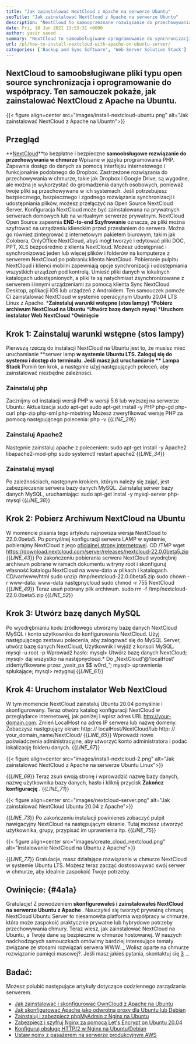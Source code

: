 ```yaml
---
title: "Jak zainstalować NextCloud z Apache na serwerze Ubuntu" 
seoTitle: "Jak zainstalować NextCloud z Apache na serwerze Ubuntu" 
description: "NextCloud to samooprzeznane rozwiązanie do przechowywania w chmurze open source napisane w PHP. W tym artykule pokaże, jak zainstalować NextCloud z Apache na Ubuntu." 
date: Fri, 18 Jun 2021 13:53:31 +0000
author: yasir saeed
summary: "NextCloud to samoobsługiwane oprogramowanie do synchronizacji i współpracy plików open source. Ten samouczek pokaże, jak zainstalować NextCloud z Apache na Ubuntu." 
url: /pl/how-to-install-nextcloud-with-apache-on-ubuntu-server/
categories: ['Backup and Sync Software', 'Web Server Solution Stack']
---
```


## NextCloud to samoobsługiwane pliki typu open source synchronizacja i oprogramowanie do współpracy. Ten samouczek pokaże, jak zainstalować NextCloud z Apache na Ubuntu.

{{< figure align=center src="images/install-nextcloud-ubuntu.png" alt="Jak zainstalować NextCloud z Apache na Ubuntn">}}


## **Przegląd**
**[NextCloud][1]**to bezpłatne i bezpieczne  **samoobsługowe rozwiązanie do przechowywania w chmurze**   Wpisane w języku programowania PHP. Zapewnia dostęp do danych za pomocą interfejsu internetowego i funkcjonalnie podobnego do Dropbox. Zastrzeżone rozwiązania do przechowywania w chmurze, takie jak Dropbox i Google Drive, są wygodne, ale można je wykorzystać do gromadzenia danych osobowych, ponieważ twoje pliki są przechowywane w ich systemach. Jeśli potrzebujesz bezpiecznego, bezpiecznego i zgodnego rozwiązania synchronizacji i udostępniania plików, możesz przełączyć na Open Source NextCloud Server. Konfiguracja NextCloud może być zainstalowana na prywatnych serwerach domowych lub na wirtualnym serwerze prywatnym.
NextCloud Open Source zapewnia **END-to-end Szyfrowanie**  oznacza, że ​​pliki można szyfrować na urządzeniu klienckim przed przesłaniem do serwera. Można go również zintegrować z internetowym pakietem biurowym, takim jak Colobora, OnlyOffice NextCloud, abyś mógł tworzyć i edytować pliki DOC, PPT, XLS bezpośrednio z klienta NextCloud. Możesz udostępniać i synchronizować jeden lub więcej plików i folderów na komputerze z serwerem NextCloud po pobraniu klienta NextCloud. Pobieranie pulpitu NextCloud i klienci mobilni zapewniają opcje synchronizacji i udostępniania wszystkich urządzeń pod kontrolą. Umieść pliki danych w lokalnych katalogach udostępnionych, a pliki te są natychmiast zsynchronizowane z serwerem i innymi urządzeniami za pomocą klienta Sync NextCloud Desktop, aplikacji iOS lub urządzeń z Androidem.
Ten samouczek pomoże Ci zainstalować NextCloud w systemie operacyjnym Ubuntu 20.04 LTS Linux z Apache.
  ***Zainstaluj warunki wstępne (stos lampy)** 
  ***Pobierz archiwum NextCloud na Ubuntu** 
  ***Utwórz bazę danych mysql** 
  ***Uruchom instalator Web NextCloud** 
  ***Owinięcie** 

## Krok 1: Zainstaluj warunki wstępne (stos lampy)
Pierwszą rzeczą do instalacji NextCloud na Ubuntu jest to, że musisz mieć uruchamianie **serwer lamp  **w systemie Ubuntu LTS. Zaloguj się do systemu i dostęp do terminalu. Jeśli masz już uruchamianie **  Lampa Stack**  Pomiń ten krok, a następnie użyj następujących poleceń, aby zainstalować niezbędne zależności.

### Zainstaluj php
Zacznijmy od instalacji wersji PHP w wersji 5.6 lub wyższej na serwerze Ubuntu:
Aktualizacja sudo apt-get
sudo apt-get install -y PHP php-gd php-curl php-zip php-xml php-mbstring
Możesz zweryfikować wersję PHP za pomocą następującego polecenia:
php -v
{{_LINE_29_}}

### Zainstaluj Apache2
Następnie zainstaluj apache z poleceniem:
sudo apt-get install -y Apache2 libapache2-mod-php
sudo systemctl restart apache2
{{_LINE_34_}}

### Zainstaluj mysql
Po zależnościach, następnym krokiem, którym należy się zająć, jest zabezpieczenie serwera bazy danych MySQL. Zainstaluj serwer bazy danych MySQL, uruchamiając:
sudo apt-get instal -y mysql-server php-mysql
{{_LINE_38_}}

## Krok 2: Pobierz Archiwum NextCloud na Ubuntu
W momencie pisania tego artykułu najnowsza wersja NextCloud to 22.0.0beta5. Po pomyślnej konfiguracji serwera LAMP w systemie, pobierajmy NextCloud z jego [oficjalnej strony internetowej][2].
CD /TMP
wget https://download.nextcloud.com/server/releases/nextcloud-22.0.0beta5.zip
{{_LINE_43_}}
Po zakończeniu pobierania serwera NextCloud wyodrębnij archiwum pobrane w ramach dokumentu witryny root i skonfiguruj własność katalogu NextCloud na www-data w plikach i katalogach.
CD/var/www/html
sudo unzip /tmp/nextcloud-22.0.0beta5.zip
sudo chown -r www-data: www-data następnycloud
sudo chmod -r 755 NextCloud
{{_LINE_49_}}
Teraz usuń pobrany plik archiwum.
sudo rm -f /tmp/nextcloud-22.0.0beta5.zip
{{_LINE_52_}}

## Krok 3: Utwórz bazę danych MySQL
Po wyodrębnianiu kodu źródłowego utwórzmy bazę danych NextCloud MySQL i konto użytkownika do konfigurowania NextCloud. Użyj następującego zestawu polecenia, aby zalogować się do MySQL Server, utwórz bazę danych NextCloud, Użytkownik i wyjdź z konsoli MySQL.
mysql -u root -p
Wprowadź hasło:
mysql> Utwórz bazę danych NextCloud;
mysql> daj wszystko na następnycloud.* Do „NextCloud”@'localHost' zidentyfikowane przez „yasir_pa $$ w0rd_”;
mysql> uprawnienia spłukające;
mysql> rezygnuj
{{_LINE_61_}}

## Krok 4: Uruchom instalator Web NextCloud
W tym momencie NextCloud zainstaluj Ubuntu 20.04 pomyślnie i skonfigurowany. Teraz otwórz katalog konfiguracji NextCloud w przeglądarce internetowej, jak poniżej i wpisz adres URL http://your-domain.com. Zmień LocalHost na adres IP serwera lub nazwę domeny. Zobaczysz następujący ekran:
http: // localHost/NextCloud/lub http: // your_domain_name/NextCloud/
{{_LINE_65_}}
Wprowadź nowe poświadczenia administracyjne, aby utworzyć konto administratora i podać lokalizację folderu danych.
{{_LINE_67_}}

{{< figure align=center src="images/install-nextcloud-2.png" alt="Jak zainstalować NextCloud z Apache na serwerze Ubuntu Linux">}}

{{_LINE_69_}}
Teraz zsuń swoją stronę i wprowadzić nazwę bazy danych, nazwę użytkownika bazy danych, hasło i kliknij przycisk **Zakończ konfigurację** .
{{_LINE_71_}}

{{< figure align=center src="images/nextcloud-server.png" alt="Jak zainstalować NextCloud Ubuntu 20.04 z Apache">}}

{{_LINE_73_}}
Po zakończeniu instalacji powinieneś zobaczyć pulpit nawigacyjny NextCloud na następującym ekranie. Tutaj możesz utworzyć użytkownika, grupy, przypisać im uprawnienia itp.
{{_LINE_75_}}

{{< figure align=center src="images/create_cloud_nextcloud.png" alt="Instalowanie NextCloud na Ubuntu z Apache">}}

{{_LINE_77_}}
Gratulacje, masz działające rozwiązanie w chmurze NextCloud w systemie Ubuntu LTS. Możesz teraz zacząć dostosowywać swój serwer w chmurze, aby idealnie zaspokoić Twoje potrzeby.

## **Owinięcie:**    {#4a1a}
Gratulacje! Z powodzeniem **skonfigurowałeś i zainstalowałeś NextCloud na serwerze Ubuntu z Apache** . Nauczyłeś się tworzyć prywatną chmurę. NextCloud Ubuntu Server to niesamowita platforma współpracy w chmurze, która może zaspokoić praktycznie prywatne lub hybrydowe potrzeby przechowywania chmury. Teraz wiesz, jak zainstalować NextCloud na Ubuntu, a Twoje dane są bezpieczne w chmurze hostowanej. W naszych nadchodzących samouczkach omówimy bardziej interesujące tematy związane ze stosami rozwiązań serwera WWW.
_ Wolisz oparte na chmurze rozwiązanie pamięci masowej?. Jeśli masz jakieś pytania, skontaktuj się [3] ._

## Badać:
Możesz polubić następujące artykuły dotyczące codziennego zarządzania serwerem.
  * [Jak zainstalować i skonfigurować OwnCloud z Apache na Ubuntu][4]
  * [Jak skonfigurować Apache jako odwrotną proxy dla Ubuntu lub Debian][5]
  * [Zainstaluj i zabezpiecz phpMyAdmin z Nginx na Ubuntu][6]
  * [Zabezpiecz i szyfruj Nginx za pomocą Let's Encrypt on Ubuntu 20.04][7]
  * [Konfiguruj obsługę HTTP/2 w Nginx na Ubuntu/Debian][8]
  * [Ustaw nginx z pasażerem na serwerze produkcyjnym AWS][9]

  
[1]: https://nextcloud.com/
[2]: https://nextcloud.com/install/
[3]: mailto:yasir.saeed@aspose.com
[4]: https://blog.containerize.com/backup-and-sync-software/how-to-install-and-configure-owncloud-with-apache-on-ubuntu/
[5]: https://blog.containerize.com/web-server-solution-stack/how-to-configure-apache-as-a-reverse-proxy-for-ubuntudebian/
[6]: https://blog.containerize.com/web-server-solution-stack/how-to-install-and-secure-phpmyadmin-with-nginx-on-ubuntu/
[7]: https://blog.containerize.com/web-server-solution-stack/how-to-secure-nginx-with-letsencrypt-on-ubuntu-20-04/
[8]: https://blog.containerize.com/web-server-solution-stack/how-to-configure-http2-support-in-nginx-on-ubuntudebian/
[9]: https://blog.containerize.com/web-server-solution-stack/how-to-setup-nginx-with-passenger-on-aws-production-server/
